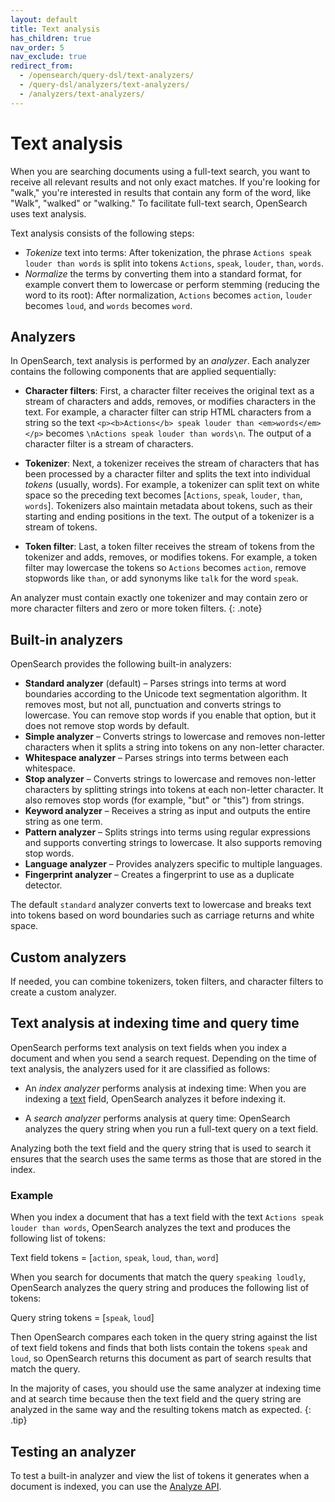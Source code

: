 ```yaml
---
layout: default
title: Text analysis
has_children: true
nav_order: 5
nav_exclude: true
redirect_from: 
  - /opensearch/query-dsl/text-analyzers/
  - /query-dsl/analyzers/text-analyzers/
  - /analyzers/text-analyzers/
---
```


# Text analysis

When you are searching documents using a full-text search, you want to receive all relevant results and not only exact matches. If you're looking for "walk," you're interested in results that contain any form of the word, like "Walk", "walked" or "walking." To facilitate full-text search, OpenSearch uses text analysis.

Text analysis consists of the following steps:

- _Tokenize_ text into terms: After tokenization, the phrase `Actions speak louder than words` is split into tokens `Actions`, `speak`, `louder`, `than`, `words`.
- _Normalize_ the terms by converting them into a standard format, for example convert them to lowercase or perform stemming (reducing the word to its root): After normalization, `Actions` becomes `action`, `louder` becomes `loud`, and `words` becomes `word`.

## Analyzers

In OpenSearch, text analysis is performed by an _analyzer_. Each analyzer contains the following components that are applied sequentially:

- **Character filters**: First, a character filter receives the original text as a stream of characters and adds, removes, or modifies characters in the text. For example, a character filter can strip HTML characters from a string so the text `<p><b>Actions</b> speak louder than <em>words</em></p>` becomes `\nActions speak louder than words\n`. The output of a character filter is a stream of characters.

- **Tokenizer**: Next, a tokenizer receives the stream of characters that has been processed by a character filter and splits the text into individual _tokens_ (usually, words). For example, a tokenizer can split text on white space so the preceding text becomes [`Actions`, `speak`, `louder`, `than`, `words`]. Tokenizers also maintain metadata about tokens, such as their starting and ending positions in the text. The output of a tokenizer is a stream of tokens.

- **Token filter**: Last, a token filter receives the stream of tokens from the tokenizer and adds, removes, or modifies tokens. For example, a token filter may lowercase the tokens so `Actions` becomes `action`, remove stopwords like `than`, or add synonyms like `talk` for the word `speak`.

An analyzer must contain exactly one tokenizer and may contain zero or more character filters and zero or more token filters.
{: .note}

## Built-in analyzers

OpenSearch provides the following built-in analyzers:

- **Standard analyzer** (default) – Parses strings into terms at word boundaries according to the Unicode text segmentation algorithm. It removes most, but not all, punctuation and converts strings to lowercase. You can remove stop words if you enable that option, but it does not remove stop words by default.
- **Simple analyzer** – Converts strings to lowercase and removes non-letter characters when it splits a string into tokens on any non-letter character.
- **Whitespace analyzer** – Parses strings into terms between each whitespace.
- **Stop analyzer** – Converts strings to lowercase and removes non-letter characters by splitting strings into tokens at each non-letter character. It also removes stop words (for example, "but" or "this") from strings.
- **Keyword analyzer** – Receives a string as input and outputs the entire string as one term.
- **Pattern analyzer** – Splits strings into terms using regular expressions and supports converting strings to lowercase. It also supports removing stop words.
- **Language analyzer** – Provides analyzers specific to multiple languages.
- **Fingerprint analyzer** – Creates a fingerprint to use as a duplicate detector.

The default `standard` analyzer converts text to lowercase and breaks text into tokens based on word boundaries such as carriage returns and white space. 

## Custom analyzers

If needed, you can combine tokenizers, token filters, and character filters to create a custom analyzer.

## Text analysis at indexing time and query time

OpenSearch performs text analysis on text fields when you index a document and when you send a search request. Depending on the time of text analysis, the analyzers used for it are classified as follows:

- An _index analyzer_ performs analysis at indexing time: When you are indexing a [text]({{site.url}}{{site.baseurl}}/field-types/supported-field-types/text/) field, OpenSearch analyzes it before indexing it. 

- A _search analyzer_ performs analysis at query time: OpenSearch analyzes the query string when you run a full-text query on a text field.

Analyzing both the text field and the query string that is used to search it ensures that the search uses the same terms as those that are stored in the index. 

### Example

When you index a document that has a text field with the text `Actions speak louder than words`, OpenSearch analyzes the text and produces the following list of tokens: 

Text field tokens = [`action`, `speak`, `loud`, `than`, `word`]

When you search for documents that match the query `speaking loudly`, OpenSearch analyzes the query string and produces the following list of tokens:

Query string tokens = [`speak`, `loud`]

Then OpenSearch compares each token in the query string against the list of text field tokens and finds that both lists contain the tokens `speak` and `loud`, so OpenSearch returns this document as part of search results that match the query.

In the majority of cases, you should use the same analyzer at indexing time and at search time because then the text field and the query string are analyzed in the same way and the resulting tokens match as expected.
{: .tip}

## Testing an analyzer

To test a built-in analyzer and view the list of tokens it generates when a document is indexed, you can use the [Analyze API]({{site.url}}{{site.baseurl}}/api-reference/analyze-apis/#apply-a-built-in-analyzer).

